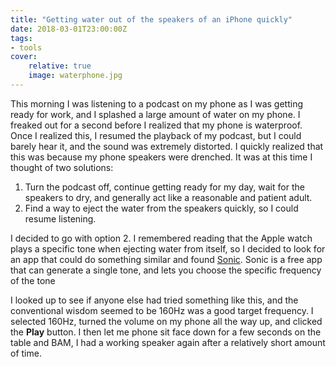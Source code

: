 ```yaml
---
title: "Getting water out of the speakers of an iPhone quickly"
date: 2018-03-01T23:00:00Z
tags:
- tools
cover:
    relative: true
    image: waterphone.jpg
---
```


This morning I was listening to a podcast on my phone as I was getting ready for work, and I splashed a large amount of water on my phone. I freaked out for a second before I realized that my phone is waterproof. Once I realized this, I resumed the playback of my podcast, but I could barely hear it, and the sound was extremely distorted. I quickly realized that this was because my phone speakers were drenched. It was at this time I thought of two solutions:

1. Turn the podcast off, continue getting ready for my day, wait for the speakers to dry, and generally act like a reasonable and patient adult.
2. Find a way to eject the water from the speakers quickly, so I could resume listening.

I decided to go with option 2. I remembered reading that the Apple watch plays a specific tone when ejecting water from itself, so I decided to look for an app that could do something similar and found [Sonic](https://itunes.apple.com/us/app/sonic/id986999895?mt=8). Sonic is a free app that can generate a single tone, and lets you choose the specific frequency of the tone

I looked up to see if anyone else had tried something like this, and the conventional wisdom seemed to be 160Hz was a good target frequency. I selected 160Hz, turned the volume on my phone all the way up, and clicked the **Play** button. I then let me phone sit face down for a few seconds on the table and BAM, I had a working speaker again after a relatively short amount of time.